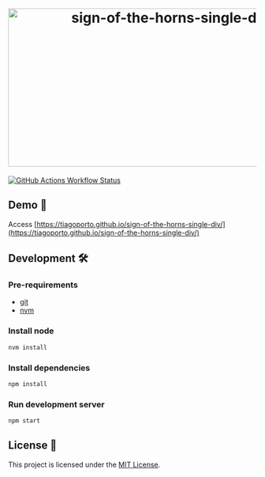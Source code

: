 <h1 align="center">
  <img src="https://socialify.git.ci/tiagoporto/sign-of-the-horns-single-div/image?description=1&descriptionEditable=Sign%20of%20the%20horns%20made%20with%20CSS&logo=https%3A%2F%2Fupload.wikimedia.org%2Fwikipedia%2Fcommons%2F3%2F3d%2FCSS.3.svg&name=1&owner=1&stargazers=1&theme=Light" alt="sign-of-the-horns-single-div" width="640" height="320" />
</h1>

<!-- <p align="center"><img src="https://img.shields.io/badge/css-32C4F3?style=for-the-badge&label=made%20with&labelColor=%23389AD5"></p> -->

[![GitHub Actions Workflow Status](https://img.shields.io/github/actions/workflow/status/tiagoporto/sign-of-the-horns-single-div/ci.yaml?label=checks&style=flat-square)](https://github.com/tiagoporto/sign-of-the-horns-single-div/actions/workflows/ci.yaml)

## Demo 🚀

Access [https://tiagoporto.github.io/sign-of-the-horns-single-div/](https://tiagoporto.github.io/sign-of-the-horns-single-div/)

## Development 🛠

### Pre-requirements

- [git](https://git-scm.com)
- [nvm](https://github.com/nvm-sh/nvm)

### Install node

```bash
nvm install
```

### Install dependencies

```bash
npm install
```

### Run development server

```bash
npm start
```

## License 📄

This project is licensed under the [MIT License](LICENSE).
